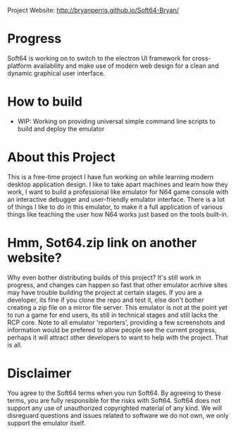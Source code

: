 
Project Website: http://bryanperris.github.io/Soft64-Bryan/

# Progress #
Soft64 is working on to switch to the electron UI framework for cross-platform availability and make use of modern web design for a clean and dynamic graphical user interface.

# How to build #
- WIP: Working on providing universal simple command line scripts to build and deploy the emulator

# About this Project #
This is a free-time project I have fun working on while learning modern desktop application design.  I like to take apart machines and learn how they work, I want to build a professional like emulator for N64 game console with an interactive debugger and user-friendly emulator interface.  There is a lot of things I like to do in this emulator, to make it a full application of various things like teaching the user how N64 works just based on the tools built-in.

# Hmm, Sot64.zip link on another website? #
Why even bother distributing builds of this project?  It's still work in progress, and changes can happen so fast that other emulator acrhive sites may have trouble building the project at certain stages.  If you are a developer, its fine if you clone the repo and test it, else don't bother creating a zip file on a mirror file server. This emulator is not at the point yet to run a game for end users, its still in technical stages and still lacks the RCP core.  Note to all emulator 'reporters', providing a few screenshots and information would be prefered to allow people see the current progress, perhaps it will attract other developers to want to help with the project.  That is all.
  
# Disclaimer #
You agree to the Soft64 terms when you run Soft64.  By agreeing to these terms, you are fully responsible for the risks with Soft64.  Soft64 does not support any use of unauthorized copyrighted material of any kind.  We will disreguard questions and issues related to software we do not own, we only support the emulator itself.
